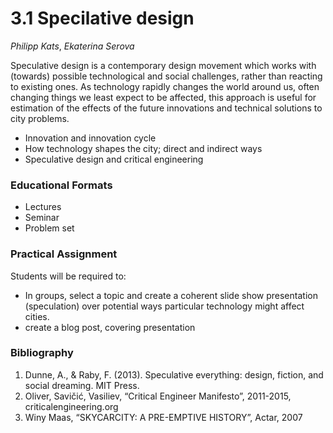 # 3.1 Specilative design

*Philipp Kats*, *Ekaterina Serova*

Speculative design is a contemporary design movement which works with (towards) possible technological and social challenges, rather than reacting to existing ones. As technology rapidly changes the world around us, often changing things we least expect to be affected, this approach is useful for estimation of the effects of the future innovations and technical solutions to city problems.

- Innovation and innovation cycle 
- How technology shapes the city; direct and indirect ways 
- Speculative design and critical engineering 

### Educational Formats
- Lectures 
- Seminar 
- Problem set 



### Practical Assignment
Students will be required to:
- In groups, select a topic and create a coherent slide show presentation (speculation) over potential ways particular technology might affect cities.
- create a blog post, covering presentation

### Bibliography

1.	Dunne, A., & Raby, F. (2013). Speculative everything: design, fiction, and social dreaming. MIT Press. 
2.	Oliver, Savičić, Vasiliev, “Critical Engineer Manifesto”, 2011-2015, criticalengineering.org 
3.	Winy Maas, “SKYCARCITY: A PRE-EMPTIVE HISTORY”, Actar, 2007 
